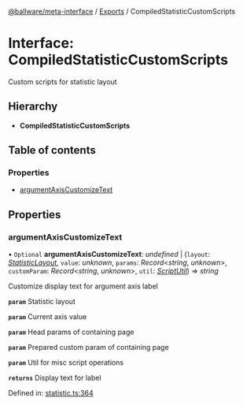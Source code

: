 [@ballware/meta-interface](../README.md) / [Exports](../modules.md) / CompiledStatisticCustomScripts

# Interface: CompiledStatisticCustomScripts

Custom scripts for statistic layout

## Hierarchy

* **CompiledStatisticCustomScripts**

## Table of contents

### Properties

- [argumentAxisCustomizeText](compiledstatisticcustomscripts.md#argumentaxiscustomizetext)

## Properties

### argumentAxisCustomizeText

• `Optional` **argumentAxisCustomizeText**: *undefined* \| (`layout`: [*StatisticLayout*](statisticlayout.md), `value`: *unknown*, `params`: *Record*<*string*, *unknown*\>, `customParam`: *Record*<*string*, *unknown*\>, `util`: [*ScriptUtil*](scriptutil.md)) => *string*

Customize display text for argument axis label

**`param`** Statistic layout

**`param`** Current axis value

**`param`** Head params of containing page

**`param`** Prepared custom param of containing page

**`param`** Util for misc script operations

**`returns`** Display text for label

Defined in: [statistic.ts:364](https://github.com/frankball/ballware-meta-interface/blob/6b9dc3f/src/statistic.ts#L364)
